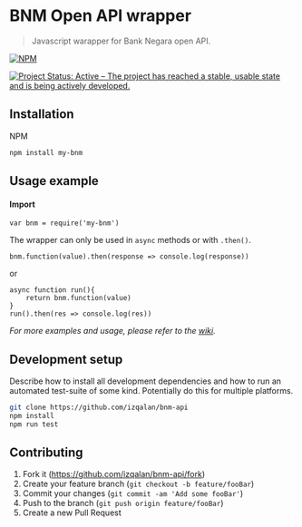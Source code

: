 

# BNM Open API wrapper
> Javascript warapper for Bank Negara open API.

[![NPM](https://nodei.co/npm/my-bnm.png)](https://nodei.co/npm/my-bnm/)

[![Project Status: Active – The project has reached a stable, usable state and is being actively developed.](https://www.repostatus.org/badges/latest/active.svg)](https://www.repostatus.org/#active)


## Installation

NPM

```sh
npm install my-bnm
```


## Usage example
#### Import
```
var bnm = require('my-bnm')
```
The wrapper can only be used in `async` methods or with `.then()`.
```
bnm.function(value).then(response => console.log(response))
```
or
```
async function run(){
    return bnm.function(value)
}
run().then(res => console.log(res))
```

_For more examples and usage, please refer to the [wiki](https://github.com/izqalan/bnm-api/wiki)._

## Development setup

Describe how to install all development dependencies and how to run an automated test-suite of some kind. Potentially do this for multiple platforms.

```sh
git clone https://github.com/izqalan/bnm-api
npm install
npm run test
```

## Contributing

1. Fork it (<https://github.com/izqalan/bnm-api/fork>)
2. Create your feature branch (`git checkout -b feature/fooBar`)
3. Commit your changes (`git commit -am 'Add some fooBar'`)
4. Push to the branch (`git push origin feature/fooBar`)
5. Create a new Pull Request

<!-- Markdown link & img dfn's -->
[wiki]: https://github.com/izqalan/bnm-api/wiki
